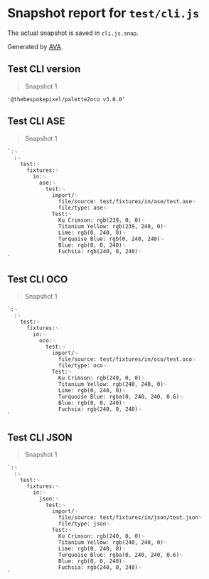 # Snapshot report for `test/cli.js`

The actual snapshot is saved in `cli.js.snap`.

Generated by [AVA](https://avajs.dev).

## Test CLI version

> Snapshot 1

    '@thebespokepixel/palette2oco v3.0.0'

## Test CLI ASE

> Snapshot 1

    `:␊
      :␊
        test:␊
          fixtures:␊
            in:␊
              ase:␊
                test:␊
                  import/␊
                    file/source: test/fixtures/in/ase/test.ase␊
                    file/type: ase␊
                  Test:␊
                    Ku Crimson: rgb(239, 0, 0)␊
                    Titanium Yellow: rgb(239, 240, 0)␊
                    Lime: rgb(0, 240, 0)␊
                    Turquoise Blue: rgb(0, 240, 240)␊
                    Blue: rgb(0, 0, 240)␊
                    Fuchsia: rgb(240, 0, 240)␊
    `

## Test CLI OCO

> Snapshot 1

    `:␊
      :␊
        test:␊
          fixtures:␊
            in:␊
              oco:␊
                test:␊
                  import/␊
                    file/source: test/fixtures/in/oco/test.oco␊
                    file/type: oco␊
                  Test:␊
                    Ku Crimson: rgb(240, 0, 0)␊
                    Titanium Yellow: rgb(240, 240, 0)␊
                    Lime: rgb(0, 240, 0)␊
                    Turquoise Blue: rgba(0, 240, 240, 0.6)␊
                    Blue: rgb(0, 0, 240)␊
                    Fuchsia: rgb(240, 0, 240)␊
    `

## Test CLI JSON

> Snapshot 1

    `:␊
      :␊
        test:␊
          fixtures:␊
            in:␊
              json:␊
                test:␊
                  import/␊
                    file/source: test/fixtures/in/json/test.json␊
                    file/type: json␊
                  Test:␊
                    Ku Crimson: rgb(240, 0, 0)␊
                    Titanium Yellow: rgb(240, 240, 0)␊
                    Lime: rgb(0, 240, 0)␊
                    Turquoise Blue: rgba(0, 240, 240, 0.6)␊
                    Blue: rgb(0, 0, 240)␊
                    Fuchsia: rgb(240, 0, 240)␊
    `

